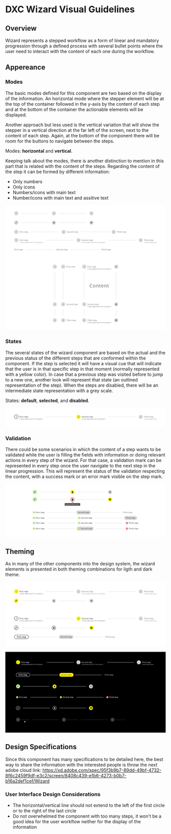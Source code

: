 # DXC Wizard Visual Guidelines

## Overview

Wizard represents a stepped workflow as a form of linear and mandatory progression through a defined process with several bullet points where the user need to interact with the content of each one during the workflow.

## Appereance



### Modes

The basic modes defined for this component are two based on the display of the information. 
An horizontal mode where the stepper element will be at the top of the container followed in the y-axis by the content of each step and at the bottom of the container the actionable elements will be displayed.

Another approach but less used is the vertical variation that will show the stepper in a vertical direction at the far left of the screen, next to the content of each step. Again, at the bottom of the component there will be room for the buttons to navigate between the steps.

Modes: __horizontal__ and __vertical__.

Keeping talk about the modes, there is another distinction to mention in this part that is related with the content of the steps.
Regarding the content of the step it can be formed by different information:

- Only numbers
- Only icons
- Numbers/icons with main text
- Number/icons with main text and assitive text

![States of the wizard in the different interactions](images/wizard_modes.png)

### States

The several states of the wizard component are based on the actual and the previous status of the different steps that are conformed within the component. 
If the step is selected it will have a visual cue that will indicate that the user is in that specific step in that moment (normally represented with a yellow color). 
In case that a previous step was visited before to jump to a new one, another look will represent that state (an outlined representation of the step).
When the steps are disabled, there will be an intermediate state representation with a grey scale.


States: __default__, __selected__, and __disabled__.

![States of the wizard in the different interactions](images/wizard_states.png)

### Validation

There could be some scenarios in which the content of a step wants to be validated while the user is filling the fields with information or doing relevant actions in every step of the wizard.
For that case, a validation mark can be represented in every step once the user navigate to the next step in the linear progression. This will represent the status of the validation respecting the content, with a success mark or an error mark visible on the step mark.

![States of the wizard in the different interactions](images/wizard_validation.png)

## Theming

As in many of the other components into the design system, the wizard elements is presented in both theming combinations for ligth and dark theme.

![States of the wizard in the different interactions](images/wizard_light_theme.png)

![States of the wizard in the different interactions](images/wizard_dark_theme.png)

## Design Specifications

Since this component has many specifications to be detailed here, the best way to share the information with the interested people is throw the next adobe cloud link: https://xd.adobe.com/spec/95f3b9b7-89dd-49bf-4732-8f6c2459f9df-e3c2/screen/8408c439-e1b6-4273-b0b7-b16a2def1cef/Wizard

### User Interface Design Considerations

- The horizontal/vertical line should not extend to the left of the first circle or to the right of the last circle
- Do not overwhelmed the component with too many steps, it won't be a good idea for the user workflow neither for the display of the information